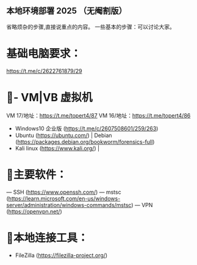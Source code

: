 ## 本地环境部署 2025 （无阉割版）

省略烦杂的步骤,直接说重点的内容。
一些基本的步骤：可以讨论大家。

# 基础电脑要求：
 https://t.me/c/2622761879/29
# 🦏- VM|VB 虚拟机
VM 17/地址：https://t.me/topert4/87
VM 16/地址：https://t.me/topert4/86

- Windows10 企业版  (https://t.me/c/2607508601/259/263)
- Ubuntu (https://ubuntu.com/) | Debian (https://packages.debian.org/bookworm/forensics-full)
- Kali linux (https://www.kali.org/)  |

# 🧊主要软件：
— SSH   (https://www.openssh.com/)
— mstsc  (https://learn.microsoft.com/en-us/windows-server/administration/windows-commands/mstsc)
— VPN (https://openvpn.net/)

# 🧊本地连接工具：
- FileZilla (https://filezilla-project.org/)
